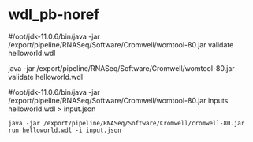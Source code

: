# wdl_pb-noref

#/opt/jdk-11.0.6/bin/java -jar /export/pipeline/RNASeq/Software/Cromwell/womtool-80.jar validate helloworld.wdl

java -jar /export/pipeline/RNASeq/Software/Cromwell/womtool-80.jar validate helloworld.wdl

#/opt/jdk-11.0.6/bin/java -jar /export/pipeline/RNASeq/Software/Cromwell/womtool-80.jar inputs helloworld.wdl > input.json

	java -jar /export/pipeline/RNASeq/Software/Cromwell/cromwell-80.jar run helloworld.wdl -i input.json
